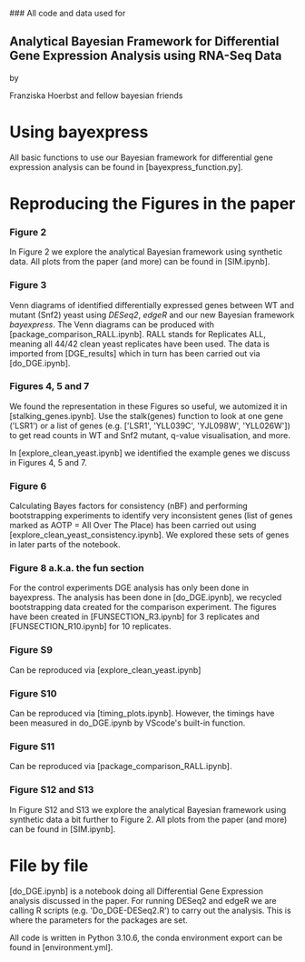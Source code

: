 



### All code and data used for 

## Analytical Bayesian Framework for Differential Gene Expression Analysis using RNA-Seq Data

by 

Franziska Hoerbst and fellow bayesian friends


# Using bayexpress
All basic functions to use our Bayesian framework for differential gene expression analysis can be found in [bayexpress_function.py].

# Reproducing the Figures in the paper

### Figure 2
In Figure 2 we explore the analytical Bayesian framework using synthetic data. All plots from the paper (and more) can be found in [SIM.ipynb].

### Figure 3
Venn diagrams of identified differentially expressed genes between WT and mutant (Snf2) yeast using _DESeq2_, _edgeR_ and our new Bayesian framework _bayexpress_. The Venn diagrams can be produced with [package_comparison_RALL.ipynb]. RALL stands for Replicates ALL, meaning all 44/42 clean yeast replicates have been used. The data is imported from [DGE_results] which in turn has been carried out via [do_DGE.ipynb].

### Figures 4, 5 and 7
We found the representation in these Figures so useful, we automized it in [stalking_genes.ipynb]. Use the stalk(genes) function to look at one gene ('LSR1') or a list of genes (e.g. ['LSR1', 'YLL039C', 'YJL098W', 'YLL026W']) to get read counts in WT and Snf2 mutant, q-value visualisation, and more. 

In [explore_clean_yeast.ipynb] we identified the example genes we discuss in Figures 4, 5 and 7. 

### Figure 6
Calculating Bayes factors for consistency (nBF) and performing bootstrapping experiments to identify very inconsistent genes (list of genes marked as AOTP = All Over The Place) has been carried out using [explore_clean_yeast_consistency.ipynb]. We explored these sets of genes in later parts of the notebook. 


### Figure 8 a.k.a. the fun section
For the control experiments DGE analysis has only been done in bayexpress. The analysis has been done in [do_DGE.ipynb], we recycled bootstrapping data created for the comparison experiment. The figures have been created in [FUNSECTION_R3.ipynb] for 3 replicates and [FUNSECTION_R10.ipynb] for 10 replicates. 


### Figure S9
Can be reproduced via [explore_clean_yeast.ipynb]

### Figure S10
Can be reproduced via [timing_plots.ipynb]. However, the timings have been measured in do_DGE.ipynb by VScode's built-in function. 


### Figure S11
Can be reproduced via [package_comparison_RALL.ipynb].


### Figure S12 and S13
In Figure S12 and S13 we explore the analytical Bayesian framework using synthetic data a bit further to Figure 2. All plots from the paper (and more) can be found in [SIM.ipynb].


# File by file
[do_DGE.ipynb] is a notebook doing all Differential Gene Expression analysis discussed in the paper. For running DESeq2 and edgeR we are calling R scripts (e.g. 'Do_DGE-DESeq2.R') to carry out the analysis. This is where the parameters for the packages are set. 


All code is written in Python 3.10.6, the conda environment export can be found in [environment.yml].